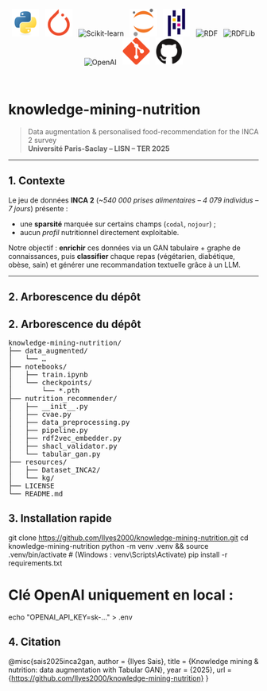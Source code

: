 <p align="center">
  <!-- Python -->
  <img alt="Python" src="https://raw.githubusercontent.com/devicons/devicon/master/icons/python/python-original.svg" height="55">&nbsp;&nbsp;
  <!-- PyTorch -->
  <img alt="PyTorch" src="https://raw.githubusercontent.com/devicons/devicon/master/icons/pytorch/pytorch-original.svg" height="55">&nbsp;&nbsp;
  <!-- scikit-learn -->
  <img alt="Scikit-learn" src="https://raw.githubusercontent.com/devicons/devicon/master/icons/scikit-learn/scikit-learn-original.svg" height="55">&nbsp;&nbsp;
  <!-- Jupyter -->
  <img alt="Jupyter" src="https://raw.githubusercontent.com/devicons/devicon/master/icons/jupyter/jupyter-original.svg" height="55">&nbsp;&nbsp;
  <!-- Pandas (NOUVEAU lien) -->
  <img alt="Pandas" src="https://raw.githubusercontent.com/devicons/devicon/master/icons/pandas/pandas-original.svg" height="55">&nbsp;&nbsp;
  <!-- RDFLib : logo non officiel → on met l’icône “RDF” générique -->
  <img alt="RDF" src="https://raw.githubusercontent.com/vscode-icons/vscode-icons/master/icons/file_type_rdf.svg" height="55">&nbsp;&nbsp;
  <img alt="RDFLib" src="docs/img/rdflib.svg" height="55">
  <!-- OpenAI : utiliser le logo minimal en SVG -->
  <img alt="OpenAI" src="https://avatars.githubusercontent.com/u/63457326?s=200&v=4" height="55">&nbsp;&nbsp;
  <!-- Git -->
  <img alt="Git" src="https://raw.githubusercontent.com/devicons/devicon/master/icons/git/git-original.svg" height="55">&nbsp;&nbsp;
  <!-- GitHub -->
  <img alt="GitHub" src="https://raw.githubusercontent.com/devicons/devicon/master/icons/github/github-original.svg" height="55">
</p>

<br/>


# knowledge-mining-nutrition
> Data augmentation & personalised food-recommendation for the INCA 2 survey  
> **Université Paris-Saclay – LISN – TER 2025**

---

## 1. Contexte

Le jeu de données **INCA 2** (_~540 000 prises alimentaires – 4 079 individus – 7 jours_) présente :

* une **sparsité** marquée sur certains champs (`codal`, `nojour`) ;
* aucun _profil_ nutritionnel directement exploitable.

Notre objectif : **enrichir** ces données via un GAN tabulaire + graphe de connaissances, puis **classifier** chaque repas (végétarien, diabétique, obèse, sain) et générer une recommandation textuelle grâce à un LLM.

---

## 2. Arborescence du dépôt

<h2>2.&nbsp;Arborescence&nbsp;du&nbsp;dépôt</h2>

<pre>
knowledge-mining-nutrition/
├── data_augmented/               <!-- CSV synthétiques générés -->
│   └── …                         
├── notebooks/
│   ├── train.ipynb               <!-- exécution complète (00→03) -->
│   └── checkpoints/              <!-- poids .pth sauvegardés -->
│       └── *.pth
├── nutrition_recommender/        <!-- package Python principal -->
│   ├── __init__.py
│   ├── cvae.py                   <!-- (option) auto-encodeur conditionnel -->
│   ├── data_preprocessing.py     <!-- encodage / scaling INCA2 -->
│   ├── pipeline.py               <!-- orchestration end-to-end -->
│   ├── rdf2vec_embedder.py       <!-- embeddings KG avec rdf2vec -->
│   ├── shacl_validator.py        <!-- validation structurelle SHACL -->
│   └── tabular_gan.py            <!-- implémentation GAN tabulaire -->
├── resources/
│   ├── Dataset_INCA2/            <!-- dump ANSES (non versionné – .gitignore) -->
│   └── kg/                       <!-- ontologie, contraintes, shapes -->
├── LICENSE
└── README.md
</pre>



## 3. Installation rapide

git clone https://github.com/Ilyes2000/knowledge-mining-nutrition.git
cd knowledge-mining-nutrition
python -m venv .venv && source .venv/bin/activate   # (Windows : venv\Scripts\Activate)
pip install -r requirements.txt

# Clé OpenAI uniquement en local :
echo "OPENAI_API_KEY=sk-..." > .env



## 4. Citation

@misc{sais2025inca2gan,
  author = {Ilyes Sais},
  title  = {Knowledge mining & nutrition: data augmentation with Tabular GAN},
  year   = {2025},
  url    = {https://github.com/Ilyes2000/knowledge-mining-nutrition}
}




